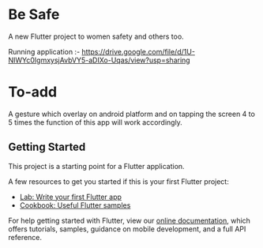 # Be Safe

A new Flutter project to women safety and others too.

Running application :- https://drive.google.com/file/d/1U-NIWYc0IgmxysjAvbVY5-aDIXo-Uqas/view?usp=sharing

# To-add

A gesture which overlay on android platform and on tapping the screen 4 to 5 times the function of this app will work accordingly.

## Getting Started

This project is a starting point for a Flutter application.

A few resources to get you started if this is your first Flutter project:

- [Lab: Write your first Flutter app](https://flutter.dev/docs/get-started/codelab)
- [Cookbook: Useful Flutter samples](https://flutter.dev/docs/cookbook)

For help getting started with Flutter, view our
[online documentation](https://flutter.dev/docs), which offers tutorials,
samples, guidance on mobile development, and a full API reference.

